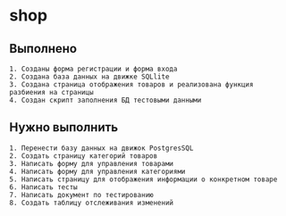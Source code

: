 # shop 

## Выполнено
    1. Созданы форма регистрации и форма входа 
    2. Создана база данных на движке SQLlite
    3. Создана страница отображения товаров и реализована функция разбиения на страницы
    4. Создан скрипт заполнения БД тестовыми данными

    
## Нужно выполнить
    1. Перенести базу данных на движок PostgresSQL
    2. Создать страницу категорий товаров 
    3. Написать форму для управления товарами 
    4. Написать форму для управления категориями
    5. Написать страницу для отображения информации о конкретном товаре
    6. Написать тесты 
    7. Написать документ по тестированию
    8. Создать таблицу отслеживания изменений
